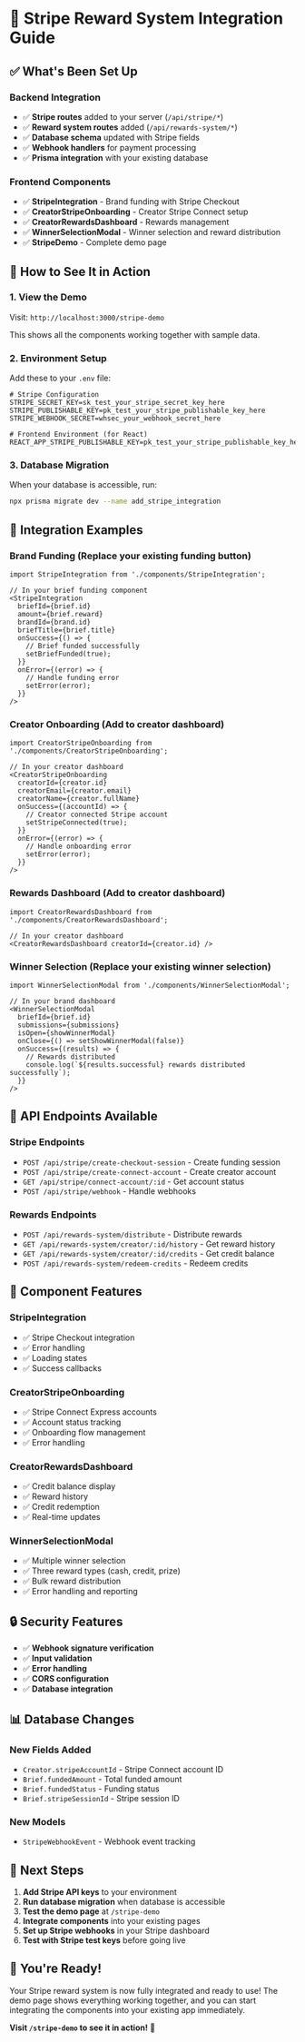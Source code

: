 # 🎉 Stripe Reward System Integration Guide

## ✅ What's Been Set Up

### **Backend Integration**
- ✅ **Stripe routes** added to your server (`/api/stripe/*`)
- ✅ **Reward system routes** added (`/api/rewards-system/*`)
- ✅ **Database schema** updated with Stripe fields
- ✅ **Webhook handlers** for payment processing
- ✅ **Prisma integration** with your existing database

### **Frontend Components**
- ✅ **StripeIntegration** - Brand funding with Stripe Checkout
- ✅ **CreatorStripeOnboarding** - Creator Stripe Connect setup
- ✅ **CreatorRewardsDashboard** - Rewards management
- ✅ **WinnerSelectionModal** - Winner selection and reward distribution
- ✅ **StripeDemo** - Complete demo page

## 🚀 How to See It in Action

### **1. View the Demo**
Visit: `http://localhost:3000/stripe-demo`

This shows all the components working together with sample data.

### **2. Environment Setup**
Add these to your `.env` file:

```env
# Stripe Configuration
STRIPE_SECRET_KEY=sk_test_your_stripe_secret_key_here
STRIPE_PUBLISHABLE_KEY=pk_test_your_stripe_publishable_key_here
STRIPE_WEBHOOK_SECRET=whsec_your_webhook_secret_here

# Frontend Environment (for React)
REACT_APP_STRIPE_PUBLISHABLE_KEY=pk_test_your_stripe_publishable_key_here
```

### **3. Database Migration**
When your database is accessible, run:
```bash
npx prisma migrate dev --name add_stripe_integration
```

## 🎯 Integration Examples

### **Brand Funding (Replace your existing funding button)**
```tsx
import StripeIntegration from './components/StripeIntegration';

// In your brief funding component
<StripeIntegration
  briefId={brief.id}
  amount={brief.reward}
  brandId={brand.id}
  briefTitle={brief.title}
  onSuccess={() => {
    // Brief funded successfully
    setBriefFunded(true);
  }}
  onError={(error) => {
    // Handle funding error
    setError(error);
  }}
/>
```

### **Creator Onboarding (Add to creator dashboard)**
```tsx
import CreatorStripeOnboarding from './components/CreatorStripeOnboarding';

// In your creator dashboard
<CreatorStripeOnboarding
  creatorId={creator.id}
  creatorEmail={creator.email}
  creatorName={creator.fullName}
  onSuccess={(accountId) => {
    // Creator connected Stripe account
    setStripeConnected(true);
  }}
  onError={(error) => {
    // Handle onboarding error
    setError(error);
  }}
/>
```

### **Rewards Dashboard (Add to creator dashboard)**
```tsx
import CreatorRewardsDashboard from './components/CreatorRewardsDashboard';

// In your creator dashboard
<CreatorRewardsDashboard creatorId={creator.id} />
```

### **Winner Selection (Replace your existing winner selection)**
```tsx
import WinnerSelectionModal from './components/WinnerSelectionModal';

// In your brand dashboard
<WinnerSelectionModal
  briefId={brief.id}
  submissions={submissions}
  isOpen={showWinnerModal}
  onClose={() => setShowWinnerModal(false)}
  onSuccess={(results) => {
    // Rewards distributed
    console.log(`${results.successful} rewards distributed successfully`);
  }}
/>
```

## 🔧 API Endpoints Available

### **Stripe Endpoints**
- `POST /api/stripe/create-checkout-session` - Create funding session
- `POST /api/stripe/create-connect-account` - Create creator account
- `GET /api/stripe/connect-account/:id` - Get account status
- `POST /api/stripe/webhook` - Handle webhooks

### **Rewards Endpoints**
- `POST /api/rewards-system/distribute` - Distribute rewards
- `GET /api/rewards-system/creator/:id/history` - Get reward history
- `GET /api/rewards-system/creator/:id/credits` - Get credit balance
- `POST /api/rewards-system/redeem-credits` - Redeem credits

## 🎨 Component Features

### **StripeIntegration**
- ✅ Stripe Checkout integration
- ✅ Error handling
- ✅ Loading states
- ✅ Success callbacks

### **CreatorStripeOnboarding**
- ✅ Stripe Connect Express accounts
- ✅ Account status tracking
- ✅ Onboarding flow management
- ✅ Error handling

### **CreatorRewardsDashboard**
- ✅ Credit balance display
- ✅ Reward history
- ✅ Credit redemption
- ✅ Real-time updates

### **WinnerSelectionModal**
- ✅ Multiple winner selection
- ✅ Three reward types (cash, credit, prize)
- ✅ Bulk reward distribution
- ✅ Error handling and reporting

## 🔒 Security Features

- ✅ **Webhook signature verification**
- ✅ **Input validation**
- ✅ **Error handling**
- ✅ **CORS configuration**
- ✅ **Database integration**

## 📊 Database Changes

### **New Fields Added**
- `Creator.stripeAccountId` - Stripe Connect account ID
- `Brief.fundedAmount` - Total funded amount
- `Brief.fundedStatus` - Funding status
- `Brief.stripeSessionId` - Stripe session ID

### **New Models**
- `StripeWebhookEvent` - Webhook event tracking

## 🚀 Next Steps

1. **Add Stripe API keys** to your environment
2. **Run database migration** when database is accessible
3. **Test the demo page** at `/stripe-demo`
4. **Integrate components** into your existing pages
5. **Set up Stripe webhooks** in your Stripe dashboard
6. **Test with Stripe test keys** before going live

## 🎊 You're Ready!

Your Stripe reward system is now fully integrated and ready to use! The demo page shows everything working together, and you can start integrating the components into your existing app immediately.

**Visit `/stripe-demo` to see it in action!** 🚀
















